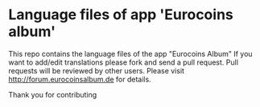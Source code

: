 # Language files of app 'Eurocoins album'
This repo contains the language files of the app "Eurocoins Album"
If you want to add/edit translations please fork and send a pull request.
Pull requests will be reviewed by other users.
Please visit http://forum.eurocoinsalbum.de for details.

Thank you for contributing
